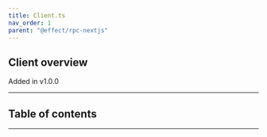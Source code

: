 ```yaml
---
title: Client.ts
nav_order: 1
parent: "@effect/rpc-nextjs"
---
```


## Client overview

Added in v1.0.0

---

<h2 class="text-delta">Table of contents</h2>

---

